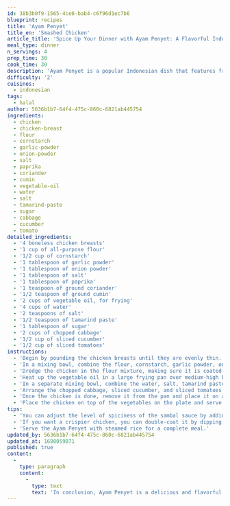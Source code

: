 ```yaml
---
id: 38b3b0f9-1565-4ce6-bab4-c6f96d1ec7b6
blueprint: recipes
title: 'Ayam Penyet'
title_en: 'Smashed Chicken'
article_title: 'Spice Up Your Dinner with Ayam Penyet: A Flavorful Indonesian Fried Chicken Dish'
meal_type: dinner
n_servings: 4
prep_time: 30
cook_time: 30
description: 'Ayam Penyet is a popular Indonesian dish that features fried chicken that is pounded and served with a spicy sambal sauce. This dish is known for its crispy exterior and tender meat, as well as its bold and spicy flavor. It is perfect for a satisfying dinner that will spice up your taste buds.'
difficulty: '2'
cuisines:
  - indonesian
tags:
  - halal
author: 5636b1b7-64f4-475c-860c-6821ab445754
ingredients:
  - chicken
  - chicken-breast
  - flour
  - cornstarch
  - garlic-powder
  - onion-powder
  - salt
  - paprika
  - coriander
  - cumin
  - vegetable-oil
  - water
  - salt
  - tamarind-paste
  - sugar
  - cabbage
  - cucumber
  - tomato
detailed_ingredients:
  - '4 boneless chicken breasts'
  - '1 cup of all-purpose flour'
  - '1/2 cup of cornstarch'
  - '1 tablespoon of garlic powder'
  - '1 tablespoon of onion powder'
  - '1 tablespoon of salt'
  - '1 tablespoon of paprika'
  - '1 teaspoon of ground coriander'
  - '1/2 teaspoon of ground cumin'
  - '2 cups of vegetable oil, for frying'
  - '4 cups of water'
  - '2 teaspoons of salt'
  - '1/2 teaspoon of tamarind paste'
  - '1 tablespoon of sugar'
  - '2 cups of chopped cabbage'
  - '1/2 cup of sliced cucumber'
  - '1/2 cup of sliced tomatoes'
instructions:
  - 'Begin by pounding the chicken breasts until they are evenly thin. You can use a meat mallet or a rolling pin for this.'
  - 'In a mixing bowl, combine the flour, cornstarch, garlic powder, onion powder, salt, paprika, coriander, and cumin. Mix everything together until well combined.'
  - 'Dredge the chicken in the flour mixture, making sure it is coated on all sides.'
  - 'Heat up the vegetable oil in a large frying pan over medium-high heat. Add the chicken to the pan and fry until it is golden brown and crispy on both sides. This should take about 10-12 minutes.'
  - 'In a separate mixing bowl, combine the water, salt, tamarind paste, and sugar. Mix everything together until the sugar and salt have dissolved.'
  - 'Arrange the chopped cabbage, sliced cucumber, and sliced tomatoes on a plate.'
  - 'Once the chicken is done, remove it from the pan and place it on a paper towel to drain any excess oil.'
  - 'Place the chicken on top of the vegetables on the plate and serve with the spicy sambal sauce.'
tips:
  - 'You can adjust the level of spiciness of the sambal sauce by adding more or less chilies.'
  - 'If you want a crispier chicken, you can double-coat it by dipping it in egg wash and then in the flour mixture again before frying.'
  - 'Serve the Ayam Penyet with steamed rice for a complete meal.'
updated_by: 5636b1b7-64f4-475c-860c-6821ab445754
updated_at: 1680059071
published: true
content:
  -
    type: paragraph
    content:
      -
        type: text
        text: 'In conclusion, Ayam Penyet is a delicious and flavorful Indonesian dish that is perfect for a satisfying dinner. With its crispy fried chicken and spicy sambal sauce, it is a crowd-pleaser that will spice up your taste buds. Try making this traditional Indonesian dish at home for a taste of authentic Indonesian cuisine.'
---
```

